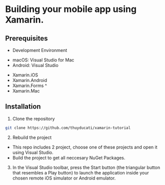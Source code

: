 # Building your mobile app using Xamarin.

## Prerequisites
* Development Environment
- macOS: Visual Studio for Mac
- Android: Visual Studio
* Xamarin.iOS
* Xamarin.Android
* Xamarin.Forms ^
* Xamarin.Mac

## Installation
1. Clone the repository
```sh
git clone https://github.com/thuyducati/xamarin-tutorial
```
2. Rebuild the project
- This repo includes 2 project, choose one of these projects and open it using Visual Studio.
- Build the project to get all neccesary NuGet Packages.
3. In the Visual Studio toolbar, press the Start button (the triangular button that resembles a Play button) to launch the application inside your chosen remote iOS simulator or Android emulator.